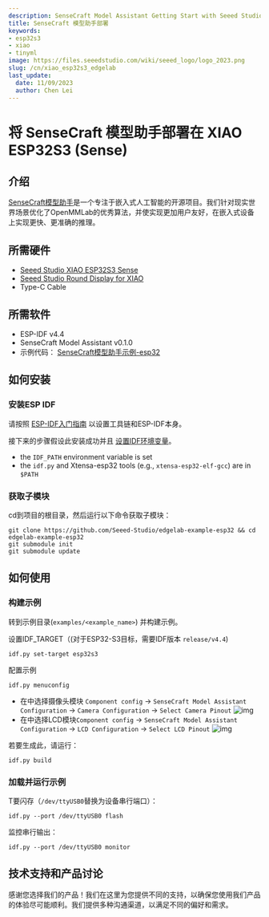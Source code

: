 ```yaml
---
description: SenseCraft Model Assistant Getting Start with Seeed Studio XIAO ESP32S3.
title: SenseCraft 模型助手部署
keywords:
- esp32s3
- xiao
- tinyml
image: https://files.seeedstudio.com/wiki/seeed_logo/logo_2023.png
slug: /cn/xiao_esp32s3_edgelab
last_update:
  date: 11/09/2023
  author: Chen Lei
---
```


# 将 SenseCraft 模型助手部署在 XIAO ESP32S3 (Sense)

## 介绍
[SenseCraft模型助手](https://edgelab.readthedocs.io/en/latest/)是一个专注于嵌入式人工智能的开源项目。我们针对现实世界场景优化了OpenMMLab的优秀算法，并使实现更加用户友好，在嵌入式设备上实现更快、更准确的推理。

## 所需硬件
- [Seeed Studio XIAO ESP32S3 Sense](https://www.seeedstudio.com/XIAO-ESP32S3-Sense-p-5639.html)
- [Seeed Studio Round Display for XIAO](https://www.seeedstudio.com/Seeed-Studio-Round-Display-for-XIAO-p-5638.html)
- Type-C Cable

## 所需软件
- ESP-IDF v4.4
- SenseCraft Model Assistant v0.1.0
- 示例代码： [SenseCraft模型助手示例-esp32](https://github.com/Seeed-Studio/edgelab-example-esp32)

## 如何安装
### 安装ESP IDF

请按照
[ESP-IDF入门指南](https://docs.espressif.com/projects/esp-idf/en/latest/get-started/index.html)
以设置工具链和ESP-IDF本身。

接下来的步骤假设此安装成功并且
[设置IDF环境变量](https://docs.espressif.com/projects/esp-idf/en/latest/get-started/index.html#step-4-set-up-the-environment-variables)。
* the `IDF_PATH` environment variable is set
* the `idf.py` and Xtensa-esp32 tools (e.g., `xtensa-esp32-elf-gcc`) are in `$PATH`

### 获取子模块

cd到项目的根目录，然后运行以下命令获取子模块：

```
git clone https://github.com/Seeed-Studio/edgelab-example-esp32 && cd edgelab-example-esp32
git submodule init
git submodule update
```

## 如何使用

### 构建示例

转到示例目录(`examples/<example_name>`) 并构建示例。

设置IDF_TARGET（(对于ESP32-S3目标，需要IDF版本 `release/v4.4`)

```
idf.py set-target esp32s3
```

配置示例

```
idf.py menuconfig
```

- 在中选择摄像头模块 `Component config` -> `SenseCraft Model Assistant Configuration` -> `Camera Configuration` -> `Select Camera Pinout`
![img](https://raw.githubusercontent.com/Seeed-Studio/sscma-example-esp32/1.0.0/docs/_static/esp32/images/esp32s3-xiao-camera.png)
- 在中选择LCD模块`Component config` -> `SenseCraft Model Assistant Configuration` -> `LCD Configuration` -> `Select LCD Pinout`
![img](https://raw.githubusercontent.com/Seeed-Studio/sscma-example-esp32/1.0.0/docs/_static/esp32/images/esp32s3-xiao-lcd.png)


若要生成此，请运行：

```
idf.py build
```


### 加载并运行示例

T要闪存（`/dev/ttyUSB0`替换为设备串行端口）：
```
idf.py --port /dev/ttyUSB0 flash
```

监控串行输出：
```
idf.py --port /dev/ttyUSB0 monitor
```


## 技术支持和产品讨论



感谢您选择我们的产品！我们在这里为您提供不同的支持，以确保您使用我们产品的体验尽可能顺利。我们提供多种沟通渠道，以满足不同的偏好和需求。

<div class="button_tech_support_container">
<a href="https://forum.seeedstudio.com/" class="button_forum"></a> 
<a href="https://www.seeedstudio.com/contacts" class="button_email"></a>
</div>

<div class="button_tech_support_container">
<a href="https://discord.gg/eWkprNDMU7" class="button_discord"></a> 
<a href="https://github.com/Seeed-Studio/wiki-documents/discussions/69" class="button_discussion"></a>
</div>


